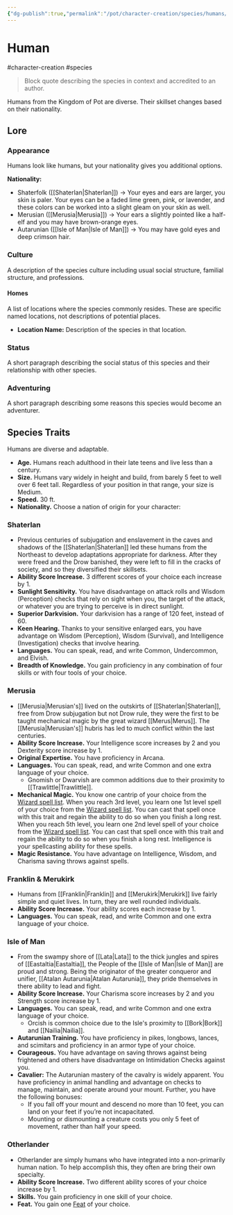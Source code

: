 ```yaml
---
{"dg-publish":true,"permalink":"/pot/character-creation/species/humans/"}
---
```


# Human
#character-creation #species 

>Block quote describing the species in context and accredited to an author.

Humans from the Kingdom of Pot are diverse. Their skillset changes based on their nationality.
## Lore
### Appearance
Humans look like humans, but your nationality gives you additional options.

**Nationality:**
- Shaterfolk ([[Shaterlan\|Shaterlan]]) -> Your eyes and ears are larger, you skin is paler. Your eyes can be a faded lime green, pink, or lavender, and these colors can be worked into a slight gleam on your skin as well.
- Merusian ([[Merusia\|Merusia]]) -> Your ears a slightly pointed like a half-elf and you may have brown-orange eyes.
- Autarunian ([[Isle of Man\|Isle of Man]]) -> You may have gold eyes and deep crimson hair.
### Culture
 A description of the species culture including usual social structure, familial structure, and professions.
#### Homes
A list of locations where the species commonly resides. These are specific named locations, not descriptions of potential places.
- **Location Name:** Description of the species in that location.
### Status
A short paragraph describing the social status of this species and their relationship with other species.
### Adventuring
A short paragraph describing some reasons this species would become an adventurer.
## Species Traits
Humans are diverse and adaptable.
- **Age.** Humans reach adulthood in their late teens and live less than a century.
- **Size.** Humans vary widely in height and build, from barely 5 feet to well over 6 feet tall. Regardless of your position in that range, your size is Medium.
- **Speed.** 30 ft.
- **Nationality.** Choose a nation of origin for your character:
### Shaterlan
- Previous centuries of subjugation and enslavement in the caves and shadows of the [[Shaterlan\|Shaterlan]] led these humans from the Northeast to develop adaptations appropriate for darkness. After they were freed and the Drow banished, they were left to fill in the cracks of society, and so they diversified their skillsets.
- **Ability Score Increase.** 3 different scores of your choice each increase by 1.
- **Sunlight Sensitivity.** You have disadvantage on attack rolls and Wisdom (Perception) checks that rely on sight when you, the target of the attack, or whatever you are trying to perceive is in direct sunlight.
- **Superior Darkvision.** Your darkvision has a range of 120 feet, instead of 60.
- **Keen Hearing.** Thanks to your sensitive enlarged ears, you have advantage on Wisdom (Perception), Wisdom (Survival), and Intelligence (Investigation) checks that involve hearing.
- **Languages.** You can speak, read, and write Common, Undercommon, and Elvish. 
- **Breadth of Knowledge.** You gain proficiency in any combination of four skills or with four tools of your choice.
### Merusia
- [[Merusia\|Merusian's]] lived on the outskirts of [[Shaterlan\|Shaterlan]], free from Drow subjugation but not Drow rule, they were the first to be taught mechanical magic by the great wizard [[Merus\|Merus]]. The [[Merusia\|Merusian's]] hubris has led to much conflict within the last centuries.
- **Ability Score Increase.**  Your Intelligence score increases by 2 and you Dexterity score increase by 1.
- **Original Expertise.** You have proficiency in Arcana. 
- **Languages.** You can speak, read, and write Common and one extra language of your choice.
	- Gnomish or Dwarvish are common additions due to their proximity to [[Trawlittle\|Trawlittle]].
- **Mechanical Magic.** You know one cantrip of your choice from the [Wizard spell list](http://dnd5e.wikidot.com/spells:wizard). When you reach 3rd level, you learn one 1st level spell of your choice from the [Wizard spell list](http://dnd5e.wikidot.com/spells:wizard). You can cast that spell once with this trait and regain the ability to do so when you finish a long rest. When you reach 5th level, you learn one 2nd level spell of your choice from the [Wizard spell list](http://dnd5e.wikidot.com/spells:wizard). You can cast that spell once with this trait and regain the ability to do so when you finish a long rest. Intelligence is your spellcasting ability for these spells.
- **Magic Resistance.** You have advantage on Intelligence, Wisdom, and Charisma saving throws against spells.
### Franklin & Merukirk
- Humans from [[Franklin\|Franklin]] and [[Merukirk\|Merukirk]] live fairly simple and quiet lives. In turn, they are well rounded individuals.
- **Ability Score Increase.** Your ability scores each increase by 1.
- **Languages.** You can speak, read, and write Common and one extra language of your choice.
### Isle of Man
- From the swampy shore of [[Lata\|Lata]] to the thick jungles and spires of [[Eastaltia\|Eastaltia]], the People of the [[Isle of Man\|Isle of Man]] are proud and strong. Being the originator of the greater conqueror and unifier, [[Atalan Autarunia\|Atalan Autarunia]], they pride themselves in there ability to lead and fight.
- **Ability Score Increase.** Your Charisma score increases by 2 and you Strength score increase by 1.
- **Languages.** You can speak, read, and write Common and one extra language of your choice.
	- Orcish is common choice due to the Isle's proximity to [[Bork\|Bork]] and [[Nailia\|Nailia]].
- **Autarunian Training.** You have proficiency in pikes, longbows, lances, and scimitars  and proficiency in an armor type of your choice.
- **Courageous.** You have advantage on saving throws against being frightened and others have disadvantage on Intimidation Checks against you.
- **Cavalier:** The Autarunian mastery of the cavalry is widely apparent. You have proficiency in animal handling and advantage on checks to manage, maintain, and operate around your mount. Further, you have the following bonuses:
	- If you fall off your mount and descend no more than 10 feet, you can land on your feet if you’re not incapacitated.
	- Mounting or dismounting a creature costs you only 5 feet of movement, rather than half your speed.
### Otherlander
- Otherlander are simply humans who have integrated into a non-primarily human nation. To help accomplish this, they often are bring their own specialty.
- **Ability Score Increase.** Two different ability scores of your choice increase by 1.
- **Skills.** You gain proficiency in one skill of your choice.
- **Feat.** You gain one [Feat](http://dnd5e.wikidot.com/#toc6) of your choice.